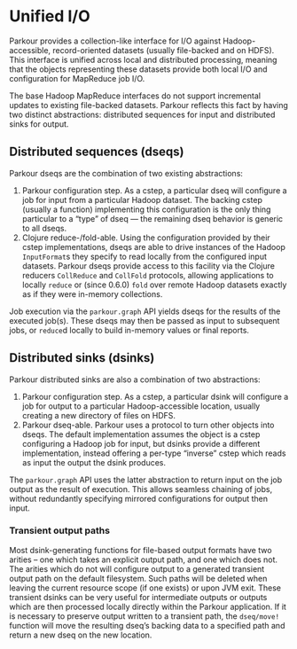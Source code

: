 # Unified I/O

Parkour provides a collection-like interface for I/O against Hadoop-accessible,
record-oriented datasets (usually file-backed and on HDFS).  This interface is
unified across local and distributed processing, meaning that the objects
representing these datasets provide both local I/O and configuration for
MapReduce job I/O.

The base Hadoop MapReduce interfaces do not support incremental updates to
existing file-backed datasets.  Parkour reflects this fact by having two
distinct abstractions: distributed sequences for input and distributed sinks for
output.

## Distributed sequences (dseqs)

Parkour dseqs are the combination of two existing abstractions:

1. Parkour configuration step.  As a cstep, a particular dseq will configure a
   job for input from a particular Hadoop dataset.  The backing cstep (usually a
   function) implementing this configuration is the only thing particular to a
   “type” of dseq — the remaining dseq behavior is generic to all dseqs.
2. Clojure reduce-/fold-able.  Using the configuration provided by their cstep
   implementations, dseqs are able to drive instances of the Hadoop
   `InputFormat`s they specify to read locally from the configured input
   datasets.  Parkour dseqs provide access to this facility via the Clojure
   reducers `CollReduce` and `CollFold` protocols, allowing applications to
   locally `reduce` or (since 0.6.0) `fold` over remote Hadoop datasets exactly
   as if they were in-memory collections.

Job execution via the `parkour.graph` API yields dseqs for the results of the
executed job(s).  These dseqs may then be passed as input to subsequent jobs, or
`reduce`d locally to build in-memory values or final reports.

## Distributed sinks (dsinks)

Parkour distributed sinks are also a combination of two abstractions:

1. Parkour configuration step.  As a cstep, a particular dsink will configure a
   job for output to a particular Hadoop-accessible location, usually creating a
   new directory of files on HDFS.
2. Parkour dseq-able.  Parkour uses a protocol to turn other objects into dseqs.
   The default implementation assumes the object is a cstep configuring a Hadoop
   job for input, but dsinks provide a different implementation, instead
   offering a per-type “inverse” cstep which reads as input the output the dsink
   produces.

The `parkour.graph` API uses the latter abstraction to return input on the job
output as the result of execution.  This allows seamless chaining of jobs,
without redundantly specifying mirrored configurations for output then input.

### Transient output paths

Most dsink-generating functions for file-based output formats have two arities –
one which takes an explicit output path, and one which does not.  The arities
which do not will configure output to a generated transient output path on the
default filesystem.  Such paths will be deleted when leaving the current
resource scope (if one exists) or upon JVM exit.  These transient dsinks can be
very useful for intermediate outputs or outputs which are then processed locally
directly within the Parkour application.  If it is necessary to preserve output
written to a transient path, the `dseq/move!` function will move the resulting
dseq’s backing data to a specified path and return a new dseq on the new
location.
